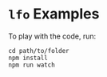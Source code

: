# `lfo` Examples

To play with the code, run:

```
cd path/to/folder
npm install
npm run watch
```


